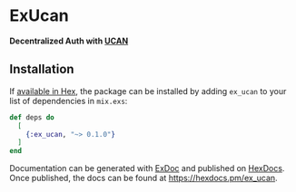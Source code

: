 # ExUcan

**Decentralized Auth with [UCAN](https://ucan.xyz/)**

## Installation

If [available in Hex](https://hex.pm/docs/publish), the package can be installed
by adding `ex_ucan` to your list of dependencies in `mix.exs`:

```elixir
def deps do
  [
    {:ex_ucan, "~> 0.1.0"}
  ]
end
```

Documentation can be generated with [ExDoc](https://github.com/elixir-lang/ex_doc)
and published on [HexDocs](https://hexdocs.pm). Once published, the docs can
be found at <https://hexdocs.pm/ex_ucan>.

